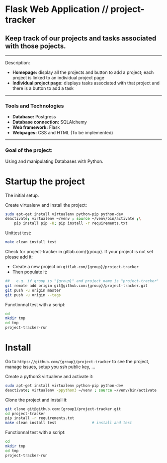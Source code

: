 # Flask Web Application // project-tracker
## Keep track of our projects and tasks associated with those pojects.
---
Description:
- **Homepage:** display all the projects and button to add a project; each project is linked to an individual project page
- **Individual project page:** displays tasks associated with that project and there is a button to add a task
---
### Tools and Technologies
- **Database:** Postgress
- **Database connection:** SQLAlchemy
- **Web framework:** Flask
- **Webpages:** CSS and HTML (To be implemented) 
---

### Goal of the project:
Using and manipulating Databases with Python.

# Startup the project

The initial setup.

Create virtualenv and install the project:
```bash
sudo apt-get install virtualenv python-pip python-dev
deactivate; virtualenv ~/venv ; source ~/venv/bin/activate ;\
    pip install pip -U; pip install -r requirements.txt
```

Unittest test:
```bash
make clean install test
```

Check for project-tracker in gitlab.com/{group}.
If your project is not set please add it:

- Create a new project on `gitlab.com/{group}/project-tracker`
- Then populate it:

```bash
##   e.g. if group is "{group}" and project_name is "project-tracker"
git remote add origin git@github.com:{group}/project-tracker.git
git push -u origin master
git push -u origin --tags
```

Functionnal test with a script:

```bash
cd
mkdir tmp
cd tmp
project-tracker-run
```

# Install

Go to `https://github.com/{group}/project-tracker` to see the project, manage issues,
setup you ssh public key, ...

Create a python3 virtualenv and activate it:

```bash
sudo apt-get install virtualenv python-pip python-dev
deactivate; virtualenv -ppython3 ~/venv ; source ~/venv/bin/activate
```

Clone the project and install it:

```bash
git clone git@github.com:{group}/project-tracker.git
cd project-tracker
pip install -r requirements.txt
make clean install test                # install and test
```
Functionnal test with a script:

```bash
cd
mkdir tmp
cd tmp
project-tracker-run
```
